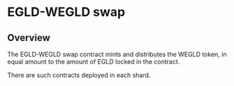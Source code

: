 # EGLD-WEGLD swap

## Overview

The EGLD-WEGLD swap contract mints and distributes the WEGLD token, in equal amount to the amount of EGLD locked in the contract.

There are such contracts deployed in each shard.
